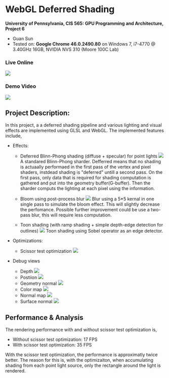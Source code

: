 WebGL Deferred Shading
======================

**University of Pennsylvania, CIS 565: GPU Programming and Architecture, Project 6**

* Guan Sun
* Tested on: **Google Chrome 46.0.2490.80** on
  Windows 7, i7-4770 @ 3.40GHz 16GB, NVIDIA NVS 310 (Moore 100C Lab)

### Live Online

[![](img/thumb.png)](http://pontusun.github.io/Project6-WebGL-Deferred-Shading/)

### Demo Video
[![](img/thumb.png)](http://pontusun.github.io/Project6-WebGL-Deferred-Shading/)


## Project Description:
In this project, a a deferred shading pipeline and various lighting and visual effects are implemented using GLSL and WebGL.
The implemented features include,
* Effects:
  * Deferred Blinn-Phong shading (diffuse + specular) for point lights
  ![](img/thumb.png)
  A standared Blinn-Phong sharder. Defferred means that no shading is actuaally performaed in the first pass of the vertex and pixel shaders, instdead shading is "deferred" untill a second pass. On the first pass, only data that is required for shading  computation is gathered and put into the geometry buffer(G-buffer). Then the sharder computs the lighting at each pixel using the information.

  * Bloom using post-process blur
  ![](img/11.png)
  Blur using a 5*5 kernal in one single pass to simulate the bloom effect. This will slightly decrease the perfomance. Possible further improvement could be use a two-pass blur, this will require less computation.

  * Toon shading (with ramp shading + simple depth-edge detection for outlines)
  ![](img/10.png)
  Toon shading using Sobel operator as an edge detector.


* Optimizations:
  * Scissor test optimization
  ![](img/9.png)

* Debug views
  * Depth
  ![](img/3.png)
  * Postiion
  ![](img/4.png)
  * Geometry normal
  ![](img/5.png)
  * Color map
  ![](img/6.png)
  * Normal map
  ![](img/7.png)
  * Surface normal
  ![](img/8.png)

## Performance & Analysis
The rendering performance with and without scissor test optimization is,
* Without scissor test optimization: 17 FPS
* With scissor test optimization: 35 FPS

With the scissor test optimization, the performance is approximatly twice better. The reason for this is, with the optimizaiton, when accumulating shading from each point light source, only the rectangle around the light is rendered.